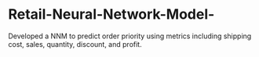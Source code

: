 # Retail-Neural-Network-Model-
Developed a NNM to predict order priority using metrics including shipping cost, sales, quantity, discount, and profit.
